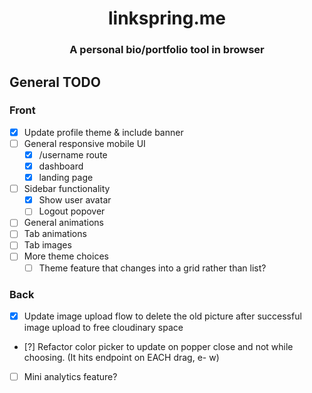 <div align='center'>
    <h1>linkspring.me</h1>
    <h3>A personal bio/portfolio tool in browser</h3>
</div>

## General TODO

### Front

- [x] Update profile theme & include banner
- [ ] General responsive mobile UI
  - [x] /username route
  - [x] dashboard
  - [x] landing page
- [ ] Sidebar functionality
  - [x] Show user avatar
  - [ ] Logout popover
- [ ] General animations
- [ ] Tab animations
- [ ] Tab images
- [ ] More theme choices
  - [ ] Theme feature that changes into a grid rather than list?

### Back

- [x] Update image upload flow to delete the old picture after successful image upload to free cloudinary space
- [?] Refactor color picker to update on popper close and not while choosing. (It hits endpoint on EACH drag, e- w)
- [ ] Mini analytics feature?
